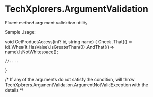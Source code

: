 # TechXplorers.ArgumentValidation
Fluent method argument validation utility

Sample Usage:

void GetProductAccess(int? id, string name)
{
    Check
	    .That(() => id).When(It.HasValue).IsGreaterThan(0)
	    .AndThat(() => name).IsNotWhitespace();

    //....
}

/*
If any of the arguments do not satisfy the condition, will throw TechXplorers.ArgumentValidation.ArgumentNotValidException with the details
*/
 
